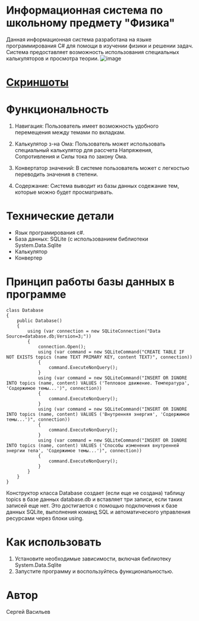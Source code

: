 # Информационная система по школьному предмету "Физика"
Данная информационная система разработана на языке программирования C# для помощи в изучении физики и решении задач. Система предоставляет возможность использования специальных калькуляторов и просмотра теории.
![image](https://github.com/Perchik7731/InformationSystem/assets/169958476/9a399913-6920-4147-a109-b2e1b13a38b3)

# [Скриншоты](https://disk.yandex.ru/d/gOs-_174Zu3mgA)
# Функциональность
1. Навигация: Пользователь имеет возможность удобного перемещения между темами по вкладкам.

2. Калькулятор з-на Ома: Пользователь может использовать специальный калькулятор для рассчета Напряжения, Сопротивления и Силы тока по закону Ома.

3. Конвертатор значений: В системе пользователь может с легкостью переводить значения в степени.

4. Содержание: Система выводит из базы данных содежание тем, которые можно будет просматривать.

# Технические детали
* Язык програмирования c#.
* База данных: SQLite (с использованием библиотеки System.Data.Sqlite
* Калькулятор
* Конвертер

# Принцип работы базы данных в программе
```
class Database
{
    public Database()
    {
        using (var connection = new SQLiteConnection("Data Source=database.db;Version=3;"))
        {
            connection.Open();
            using (var command = new SQLiteCommand("CREATE TABLE IF NOT EXISTS topics (name TEXT PRIMARY KEY, content TEXT)", connection))
            {
                command.ExecuteNonQuery();
            }
            using (var command = new SQLiteCommand("INSERT OR IGNORE INTO topics (name, content) VALUES ('Тепловое движение. Температура', 'Содержимое темы...')", connection))
            {
                command.ExecuteNonQuery();
            }
            using (var command = new SQLiteCommand("INSERT OR IGNORE INTO topics (name, content) VALUES ('Внутренняя энергия', 'Содержимое темы...')", connection))
            {
                command.ExecuteNonQuery();
            }
            using (var command = new SQLiteCommand("INSERT OR IGNORE INTO topics (name, content) VALUES ('Способы изменения внутренней энергии тела', 'Содержимое темы...')", connection))
            {
                command.ExecuteNonQuery();
            }
        }
    }
}
```
Конструктор класса Database создает (если еще не создана) таблицу topics в базе данных database.db и вставляет три записи, если таких записей еще нет. Это достигается с помощью подключения к базе данных SQLite, выполнения команд SQL и автоматического управления ресурсами через блоки using.

# Как использовать
1. Установите необходимые зависимости, включая библиотеку System.Data.Sqlite
2. Запустите программу и воспользуйтесь функциональностью.

# Автор
Сергей Васильев
